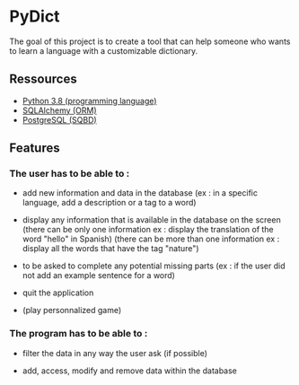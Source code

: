 # PyDict

The goal of this project is to create a tool that can help someone who wants to learn a language with a customizable dictionary.

## Ressources
- [Python 3.8 (programming language)](https://www.python.org)
- [SQLAlchemy (ORM)](https://www.sqlalchemy.org)
- [PostgreSQL (SQBD)](https://www.postgresql.org)

## Features
### The user has to be able to :

- add new information and data in the database
    (ex : in a specific language, add a description or a tag to a word)

- display any information that is available in the database on the screen
    (there can be only one information ex : display the translation of the word "hello" in Spanish)
    (there can be more than one information ex : display all the words that have the tag "nature")

- to be asked to complete any potential missing parts
    (ex : if the user did not add an example sentence for a word)

- quit the application

- (play personnalized game)

### The program has to be able to :

- filter the data in any way the user ask (if possible)

- add, access, modify and remove data within the database